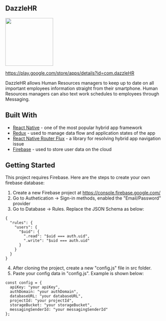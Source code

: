 ## DazzleHR

<img src="https://lh3.googleusercontent.com/aomHjXLr8v1IbhdlpgCYTCEMtsBH-qe0xkYvrNa5jm_j_Qcl6rXrdwTFGTu5NSc3Eg=s360-rw" data-canonical-src="https://gyazo.com/eb5c5741b6a9a16c692170a41a49c858.png" width="150" />

https://play.google.com/store/apps/details?id=com.dazzleHR

DazzleHR allows Human Resources managers to keep up to date on all important employees information straight from their smartphone. Human Resources managers can also text work schedules to employees through Messaging.

## Built With

* [React Native](https://facebook.github.io/react-native/) - one of the most popular hybrid app framework
* [Redux](https://redux.js.org/) - used to manage data flow and application states of the app
* [React Native Router Flux](https://github.com/viccalexander/Chameleon) - a library for resolving hybrid app navigation issue
* [Firebase](https://firebase.google.com/) - used to store user data on the cloud

## Getting Started
This project requires Firebase. Here are the steps to create your own firebase database:

1. Create a new Firebase project at https://console.firebase.google.com/
2. Go to Authetication -> Sign-in methods, enabled the "Email/Password" provider
3. Go to Database -> Rules. Replace the JSON Schema as below: 
```
{
  "rules": {
    "users": {
      "$uid": {
        ".read": "$uid === auth.uid",
        ".write": "$uid === auth.uid"
      }
    }
  }
}
```
4. After cloning the project, create a new "config.js" file in src folder.
5. Paste your config data in "config.js". Example is shown below:
```
const config = {
  apiKey: "your apiKey",
  authDomain: "your authDomain",
  databaseURL: "your databaseURL",
  projectId: "your projectId",
  storageBucket: "your storageBucket",
  messagingSenderId: "your messagingSenderId"
};
```
